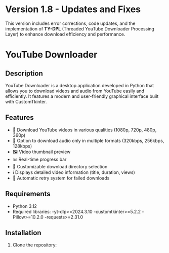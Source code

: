 
# Version 1.8 - Updates and Fixes

This version includes error corrections, code updates, and the implementation of **TY-DPL** (Threaded YouTube Downloader Processing Layer) to enhance download efficiency and performance.


# YouTube Downloader

## Description
YouTube Downloader is a desktop application developed in Python that allows you to download videos and audio from YouTube easily and efficiently. It features a modern and user-friendly graphical interface built with CustomTkinter.

## Features
- 🎥 Download YouTube videos in various qualities (1080p, 720p, 480p, 360p)
- 🎵 Option to download audio only in multiple formats (320kbps, 256kbps, 128kbps)
- 🖼️ Video thumbnail preview
- 📊 Real-time progress bar
- 📁 Customizable download directory selection
- ℹ️ Displays detailed video information (title, duration, views)
- 🔄 Automatic retry system for failed downloads

## Requirements
- Python 3.12
- Required libraries:
-yt-dlp>=2024.3.10
-customtkinter>=5.2.2
-Pillow>=10.2.0
-requests>=2.31.0

## Installation
1. Clone the repository:
